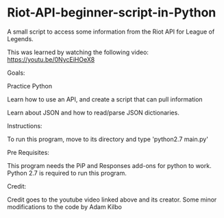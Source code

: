 # Riot-API-beginner-script-in-Python

A small script to access some information from the Riot API for League of Legends.

This was learned by watching the following video: https://youtu.be/0NycEiHOeX8


Goals:

Practice Python

Learn how to use an API, and create a script that can pull information

Learn about JSON and how to read/parse JSON dictionaries.

Instructions:

To run this program, move to its directory and type 'python2.7 main.py'


Pre Requisites: 
  
This program needs the PiP and Responses add-ons for python to work. Python 2.7 is required to run this program.


Credit:

Credit goes to the youtube video linked above and its creator. Some minor modifications to the code by Adam Kilbo
